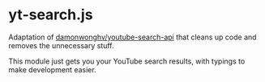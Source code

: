 # yt-search.js
Adaptation of [damonwonghv/youtube-search-api](https://github.com/damonwonghv/youtube-search-api) that cleans up code and removes the unnecessary stuff.

This module just gets you your YouTube search results, with typings to make development easier.
